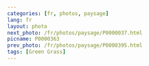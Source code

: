 ```yaml
---
categories: [fr, photos, paysage]
lang: fr
layout: photo
next_photo: /fr/photos/paysage/P0000037.html
picname: P0000363
prev_photo: /fr/photos/paysage/P0000395.html
tags: [Green Grass]
---
```

